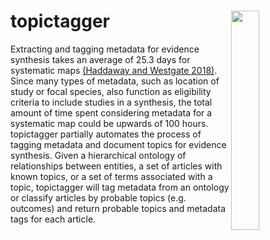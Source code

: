 topictagger <img src="./img/topictagger_hex.png" align="right" width="30%" height="30%" />
==================

Extracting and tagging metadata for evidence synthesis takes an average of 25.3 days for systematic maps [(Haddaway and Westgate 2018)](https://doi.org/10.1111/cobi.13231). Since many types of metadata, such as location of study or focal species, also function as eligibility criteria to include studies in a synthesis, the total amount of time spent considering metadata for a systematic map could be upwards of 100 hours. topictagger partially automates the process of tagging metadata and document topics for evidence synthesis. Given a hierarchical ontology of relationships between entities, a set of articles with known topics, or a set of terms associated with a topic, topictagger will tag metadata from an ontology or classify articles by probable topics (e.g. outcomes) and return probable topics and metadata tags for each article. 

